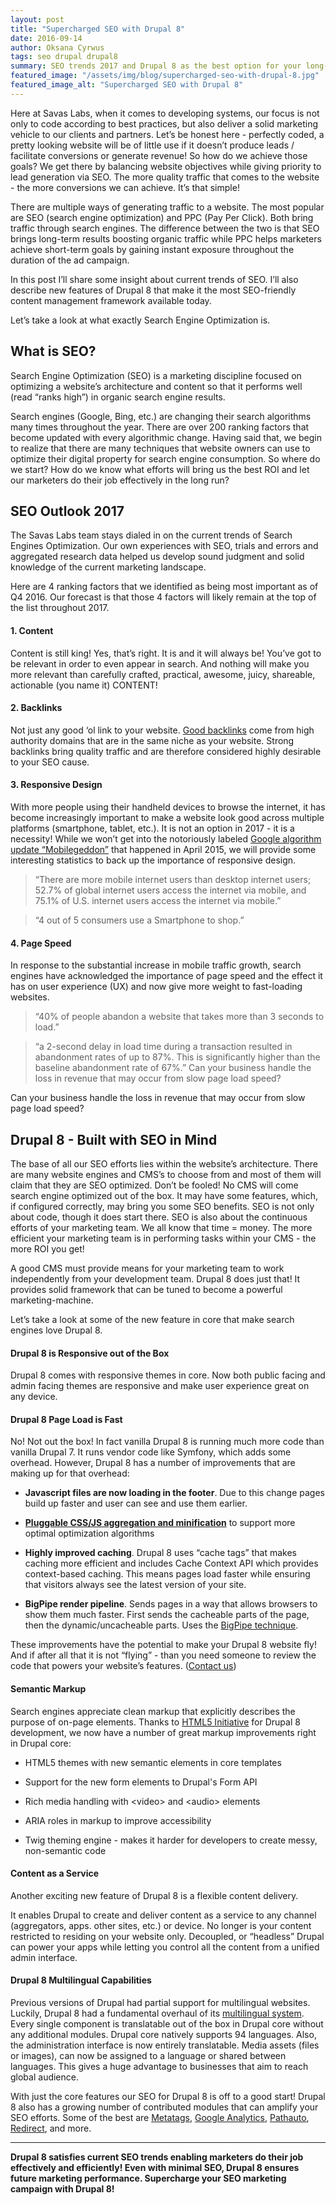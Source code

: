 ```yaml
---
layout: post
title: "Supercharged SEO with Drupal 8"
date: 2016-09-14
author: Oksana Cyrwus
tags: seo drupal drupal8
summary: SEO trends 2017 and Drupal 8 as the best option for your long-term marketing campaign.
featured_image: "/assets/img/blog/supercharged-seo-with-drupal-8.jpg"
featured_image_alt: "Supercharged SEO with Drupal 8"
---
```


Here at Savas Labs, when it comes to developing systems, our focus is not only to code according to best practices, but also deliver a solid marketing vehicle to our clients and partners. Let’s be honest here - perfectly coded, a pretty looking website will be of little use if it doesn’t produce leads / facilitate conversions or generate revenue! So how do we achieve those goals? We get there by balancing website objectives while giving priority to lead generation via SEO. The more quality traffic that comes to the website - the more conversions we can achieve. It’s that simple! 

There are multiple ways of generating traffic to a website. The most popular are SEO (search engine optimization) and PPC (Pay Per Click). Both bring traffic through search engines. The difference between the two is that SEO brings long-term results boosting organic traffic while PPC helps marketers achieve short-term goals by gaining instant exposure throughout the duration of the ad campaign.

In this post I’ll share some insight about current trends of SEO. I’ll also describe new features of  Drupal 8 that make it the most SEO-friendly content management framework available today.

Let’s take a look at what exactly Search Engine Optimization is.

## What is SEO?

Search Engine Optimization (SEO) is a marketing discipline focused on optimizing a website’s architecture and content so that it performs well (read “ranks high”) in organic search engine results.

Search engines (Google, Bing, etc.) are changing their search algorithms many times throughout the year. There are over 200 ranking factors that become updated with every algorithmic change. Having said that, we begin to realize that there are many techniques that website owners can use to optimize their digital property for search engine consumption. So where do we start? How do we know what efforts will bring us the best ROI and let our marketers do their job effectively in the long run?

## SEO Outlook 2017

The Savas Labs team stays dialed in on the current trends of Search Engines Optimization. Our own experiences with SEO, trials and errors and aggregated research data helped us develop sound judgment and solid knowledge of the current marketing landscape.

Here are 4 ranking factors that we identified as being most important as of Q4 2016. Our forecast is that those 4 factors will likely remain at the top of the list throughout 2017.

#### 1. Content

Content is still king! Yes, that’s right. It is and it will always be! You’ve got to be relevant in order to even appear in search. And nothing will make you more relevant than carefully crafted, practical, awesome, juicy, shareable, actionable (you name it) CONTENT!

#### 2. Backlinks

Not just any good ‘ol link to your website. [Good backlinks](cognitiveseo.com/blog/3057/the-definition-of-the-high-quality-backlink/) come from high authority domains that are in the same niche as your website. Strong backlinks bring quality traffic and are therefore considered highly desirable to your SEO cause.

#### 3. Responsive Design

With more people using their handheld devices to browse the internet, it has become increasingly important to make a website look good across multiple platforms (smartphone, tablet, etc.). It is not an option in 2017 - it is a necessity! While we won’t get into the notoriously labeled [Google algorithm update “Mobilegeddon”](https://webmasters.googleblog.com/2015/04/rolling-out-mobile-friendly-update.html) that happened in April 2015, we will provide some interesting statistics to back up the importance of responsive design.

> “There are more mobile internet users than desktop internet users; 52.7% of global internet users access the internet via mobile, and 75.1% of U.S. internet users access the internet via mobile.”

> “4 out of 5 consumers use a Smartphone to shop.”

#### 4. Page Speed

In response to the substantial increase in mobile traffic growth, search engines have acknowledged the importance of page speed and the effect it has on user experience (UX) and now give more weight to fast-loading websites.

> “40% of people abandon a website that takes more than 3 seconds to load.”

> “a 2-second delay in load time during a transaction resulted in abandonment rates of up to 87%. This is significantly higher than the baseline abandonment rate of 67%.”
Can your business handle the loss in revenue that may occur from slow page load speed?

Can your business handle the loss in revenue that may occur from slow page load speed?

## Drupal 8 - Built with SEO in Mind

 The base of all our SEO efforts lies within the website’s architecture. There are many website engines and CMS’s to choose from and most of them will claim that they are SEO optimized. Don’t be fooled! No CMS will come search engine optimized out of the box. It may have some features, which, if configured correctly, may bring you some SEO benefits. SEO is not only about code, though it does start there. SEO is also about the continuous efforts of your marketing team. We all know that time = money. The more efficient your marketing team is in performing tasks within your CMS - the more ROI you get!
 
 A good CMS must provide means for your marketing team to work independently from your development team. Drupal 8 does just that! It provides solid framework that can be tuned to become a powerful marketing-machine.
 
 Let’s take a look at some of the new feature in core that make search engines love Drupal 8.
 
#### Drupal 8 is Responsive out of the Box

Drupal 8 comes with responsive themes in core. Now both public facing and admin facing themes are responsive and make user experience great on any device.

#### Drupal 8 Page Load is Fast

No! Not out the box! In fact vanilla Drupal 8 is running much more code than vanilla Drupal 7. It runs vendor code like Symfony, which adds some overhead. However, Drupal 8 has a number of improvements that are making up for that overhead:

- **Javascript files are now loading in the footer**. Due to this change pages build up faster and user can see and use them earlier.

- **[Pluggable CSS/JS aggregation and minification](https://www.drupal.org/node/2034675)** to support more optimal optimization algorithms

- **Highly improved caching**. Drupal 8 uses “cache tags” that makes caching more efficient and includes Cache Context API which provides context-based caching. This means pages load faster while ensuring that visitors always see the latest version of your site.

- **BigPipe render pipeline**. Sends pages in a way that allows browsers to show them much faster. First sends the cacheable parts of the page, then the dynamic/uncacheable parts. Uses the [BigPipe technique](https://www.facebook.com/notes/facebook-engineering/bigpipe-pipelining-web-pages-for-high-performance/389414033919).

These improvements have the potential to make your Drupal 8 website fly! And if after all that it is not “flying” - than you need someone to review the code that powers your website’s features. ([Contact us](savaslabs.com/contact/))

#### Semantic Markup

Search engines appreciate clean markup that explicitly describes the purpose of on-page elements. Thanks to [HTML5 Initiative](https://www.drupal.org/community-initiatives/drupal-core/html5) for Drupal 8 development, we now have a number of great markup improvements right in Drupal core:

- HTML5 themes with new semantic elements in core templates

- Support for the new form elements to Drupal's Form API

- Rich media handling with \<video> and \<audio> elements

- ARIA roles in markup to improve accessibility

- Twig theming engine - makes it harder for developers to create messy, non-semantic code

#### Content as a Service

Another exciting new feature of Drupal 8 is a flexible content delivery.

It enables Drupal to create and deliver content as a service to any channel (aggregators, apps. other sites, etc.) or device. No longer is your content restricted to residing on your website only. Decoupled, or “headless” Drupal can power your apps while letting you control all the content from a unified admin interface.

#### Drupal 8  Multilingual Capabilities

Previous versions of Drupal had partial support for multilingual websites. Luckily, Drupal 8 had a fundamental overhaul of its [multilingual system](www.drupal8multilingual.org/features). Every single component is translatable out of the box in Drupal core without any additional modules. Drupal core natively supports 94 languages. Also, the administration interface is now entirely translatable. Media assets (files or images), can now be assigned to a language or shared between languages. This gives a huge advantage to businesses that aim to reach global audience.

With just the core features our SEO for Drupal 8 is off to a good start! Drupal 8 also has a growing number of contributed modules that can amplify your SEO efforts. Some of the best are [Metatags](https://www.drupal.org/project/metatag), [Google Analytics](https://www.drupal.org/project/google_analytics), [Pathauto](https://www.drupal.org/project/pathauto), [Redirect](https://www.drupal.org/project/redirect), and more.

*****

**Drupal 8 satisfies current SEO trends enabling marketers do their job effectively and efficiently! Even with minimal SEO, Drupal 8 ensures future marketing performance. Supercharge your SEO marketing campaign with Drupal 8!**



